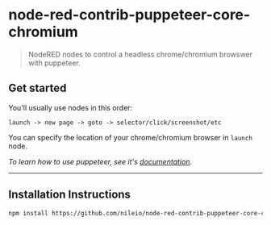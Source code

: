 # node-red-contrib-puppeteer-core-chromium

> NodeRED nodes to control a headless chrome/chromium browswer with puppeteer.

## Get started

You'll usually use nodes in this order:

```
launch -> new page -> goto -> selector/click/screenshot/etc
```

You can specify the location of your chrome/chromium browser in `launch` node.

_To learn how to use puppeteer, see it's [documentation](https://pptr.dev/)._

---

## Installation Instructions

```bash
npm install https://github.com/nileio/node-red-contrib-puppeteer-core-chromium --save
```
